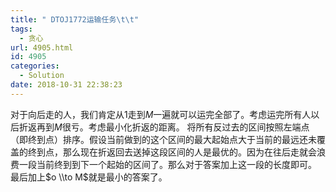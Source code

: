 ```yaml
---
title: " DTOJ1772运输任务\t\t"
tags:
  - 贪心
url: 4905.html
id: 4905
categories:
  - Solution
date: 2018-10-31 22:38:23
---
```


对于向后走的人，我们肯定从$1$走到$M$一遍就可以运完全部了。考虑运完所有人以后折返再到$M$很亏。考虑最小化折返的距离。 将所有反过去的区间按照左端点（即终到点）排序。假设当前做到的这个区间的最大起始点大于当前的最远还未覆盖的终到点，那么现在折返回去送掉这段区间的人是最优的。因为在往后走就会浪费一段当前终到到下一个起始的区间了。那么对于答案加上这一段的长度即可。 最后加上$o \\to M$就是最小的答案了。